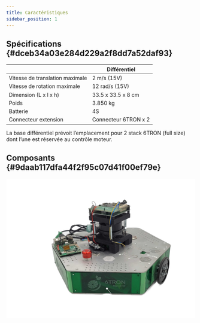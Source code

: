 ```yaml
---
title: Caractéristiques
sidebar_position: 1
---
```




## Spécifications {#dceb34a03e284d229a2f8dd7a52daf93}

|                                 | Différentiel         |
| ------------------------------- | -------------------- |
| Vitesse de translation maximale | 2 m/s (15V)          |
| Vitesse de rotation maximale    | 12 rad/s (15V)       |
| Dimension (L x l x h)           | 33.5 x 33.5 x 8 cm   |
| Poids                           | 3.850 kg             |
| Batterie                        | 4S                   |
| Connecteur extension            | Connecteur 6TRON x 2 |

La base différentiel prévoit l’emplacement pour 2 stack 6TRON (full size) dont l’une est réservée au contrôle moteur.

## Composants {#9daab117dfa44f2f95c07d41f00ef79e}

![image](../img/775031292.png)
